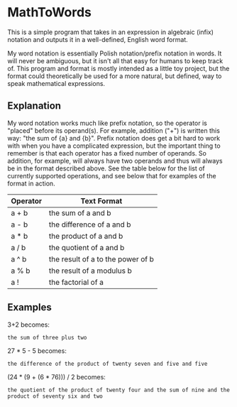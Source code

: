 # MathToWords

This is a simple program that takes in an expression in algebraic (infix) notation and outputs it in a well-defined, English word format.

My word notation is essentially Polish notation/prefix notation in words. It will never be ambiguous, but it isn't all that easy for humans to keep track of. This program and format is mostly intended as a little toy project, but the format could theoretically be used for a more natural, but defined, way to speak mathematical expressions.

## Explanation

My word notation works much like prefix notation, so the operator is "placed" before its operand(s). For example, addition ("+") is written this way: "the sum of {a} and {b}". Prefix notation does get a bit hard to work with when you have a complicated expression, but the important thing to remember is that each operator has a fixed number of operands. So addition, for example, will always have two operands and thus will always be in the format described above. See the table below for the list of currently supported operations, and see below that for examples of the format in action.

| Operator | Text Format |
| --- | --- |
| a + b | the sum of a and b |
| a - b | the difference of a and b |
| a * b | the product of a and b |
| a / b | the quotient of a and b |
| a ^ b | the result of a to the power of b |
| a % b | the result of a modulus b |
| a ! | the factorial of a |

## Examples

3+2 becomes:

    the sum of three plus two

27 * 5 - 5 becomes:

    the difference of the product of twenty seven and five and five

(24 * (9 + (6 * 76))) / 2 becomes:

    the quotient of the product of twenty four and the sum of nine and the product of seventy six and two
